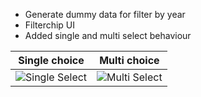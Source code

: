 - Generate dummy data for filter by year
- Filterchip UI
- Added single and multi select behaviour

| Single choice  | Multi choice |
| ------------- | ------------- |
| ![Single Select](https://github.com/arpit999/FilterDateDemo/assets/13213925/0e6c99b5-e040-4ebe-b8e5-8aa23d7693f2) | ![Multi Select](https://github.com/arpit999/FilterDateDemo/assets/13213925/906de687-0c5f-488e-8133-c2d94908e96c)  |





